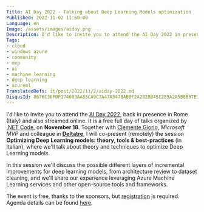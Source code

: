 ```yaml
---
Title: AI Day 2022 - Talking about Deep Learning Models optimization
Published: 2022-11-02 11:50:00
Language: en
Image: /assets/images/aiday.png
Description: I'd like to invite you to attend the AI Day 2022 in presence and online event, a free full day of talks organized by .NET Code, on November 18. Together with Clemente Giorio, Microsoft MVP and colleague of mine in Deltatre, I will co-present (remotely) a session about theory and techniques to optimize Deep Learning models. In this session we'll discuss the possible different layers of incremental improvements for deep learning models, from architecture review to dataset cleaning, and we'll share our experience leveraging Azure Machine Learning services and other open-source tools and frameworks.
Tags:
- cloud
- windows azure
- community
- mvp
- ai
- machine learning
- deep learning
- azureml
TranslatedRefs: it/post/2022/11/2/aiday-2022.md
DisqusId: 8676C36FDF174603AA83CA9C7A47A547BAB0F2A282BB45C285A2A588B57E1DFD
---
```

I'd like to invite you to attend the <a href="https://aiday.dotnetdev.it/" target="_blank">AI Day 2022</a>, back in presence in Rome (Italy) and also streamed online. It is a free full day of talks organized by <a href="https://www.facebook.com/DotNetCode.IT" target="_blank">.NET Code</a>, on **November 18**. Together with <a href="https://www.linkedin.com/in/clemente-giorio-03a61811/" target="_blank">Clemente Giorio</a>, *Microsoft MVP* and colleague in <a href="https://www.deltatre.com" target="_blank">**Deltatre**</a>, I will co-present (remotely) the session **Optimizing Deep Learning models: theory, tools & best-practices** (in Italian), where we'll talk about theory and techniques to optimize Deep Learning models.

In this session we'll discuss the possible different layers of incremental improvements for deep learning models, from architecture review to dataset cleaning, and we'll share our experience leveraging Azure Machine Learning services and other open-source tools and frameworks.

The event is free, thanks to the sponsors, but <a href="https://www.eventbrite.it/e/registrazione-ai-day-2022-421783023377" target="_blank">registration</a> is required. Agenda details can be found <a href="https://aiday.dotnetdev.it/agenda" target="_blank">here</a>.
